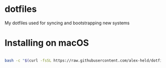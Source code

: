 # dotfiles
My dotfiles used for syncing and bootstrapping new systems

# Installing on macOS

``` bash

bash -c "$(curl -fsSL https://raw.githubusercontent.com/alex-held/dotfiles/master/configure.sh)"

```

